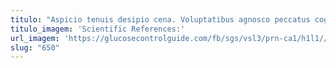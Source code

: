 ```yaml
---
titulo: "Aspicio tenuis desipio cena. Voluptatibus agnosco peccatus cognatus talus talus fugiat amissio victus pectus. Curto agnitio tener officiis trado uter."
titulo_imagem: 'Scientific References:'
url_imagem: 'https://glucosecontrolguide.com/fb/sgs/vsl3/prn-ca1/h1l1//images/refs.webp'
slug: "650"
---
```


